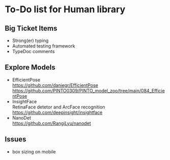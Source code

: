 # To-Do list for Human library

## Big Ticket Items

- Strong(er) typing
- Automated testing framework
- TypeDoc comments

## Explore Models

- EfficientPose  
  <https://github.com/daniegr/EfficientPose>  
  <https://github.com/PINTO0309/PINTO_model_zoo/tree/main/084_EfficientPose>
- InsightFace  
  RetinaFace detetor and ArcFace recognition
  <https://github.com/deepinsight/insightface>  
- NanoDet  
  <https://github.com/RangiLyu/nanodet>

## Issues

- box sizing on mobile
